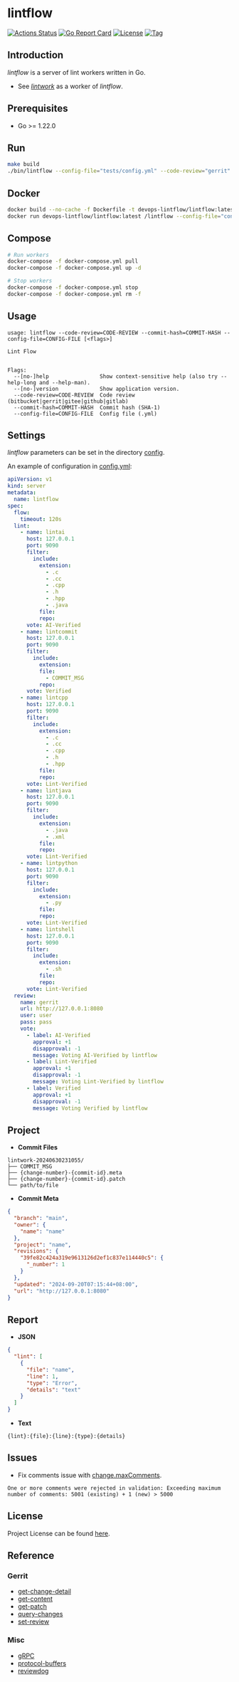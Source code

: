 # lintflow

[![Actions Status](https://github.com/devops-lintflow/lintflow/workflows/ci/badge.svg?branch=main&event=push)](https://github.com/devops-lintflow/lintflow/actions?query=workflow%3Aci)
[![Go Report Card](https://goreportcard.com/badge/github.com/devops-lintflow/lintflow)](https://goreportcard.com/report/github.com/devops-lintflow/lintflow)
[![License](https://img.shields.io/github/license/devops-lintflow/lintflow.svg?color=brightgreen)](https://github.com/devops-lintflow/lintflow/blob/main/LICENSE)
[![Tag](https://img.shields.io/github/tag/devops-lintflow/lintflow.svg?color=brightgreen)](https://github.com/devops-lintflow/lintflow/tags)



## Introduction

*lintflow* is a server of lint workers written in Go.

- See *[lintwork](https://github.com/devops-lintflow/lintwork/)* as a worker of *lintflow*.



## Prerequisites

- Go >= 1.22.0



## Run

```bash
make build
./bin/lintflow --config-file="tests/config.yml" --code-review="gerrit" --commit-hash="{hash}"
```



## Docker

```bash
docker build --no-cache -f Dockerfile -t devops-lintflow/lintflow:latest .
docker run devops-lintflow/lintflow:latest /lintflow --config-file="config.yml" --code-review="gerrit" --commit-hash="{hash}"
```



## Compose

```bash
# Run workers
docker-compose -f docker-compose.yml pull
docker-compose -f docker-compose.yml up -d

# Stop workers
docker-compose -f docker-compose.yml stop
docker-compose -f docker-compose.yml rm -f
```



## Usage

```
usage: lintflow --code-review=CODE-REVIEW --commit-hash=COMMIT-HASH --config-file=CONFIG-FILE [<flags>]

Lint Flow


Flags:
  --[no-]help                Show context-sensitive help (also try --help-long and --help-man).
  --[no-]version             Show application version.
  --code-review=CODE-REVIEW  Code review (bitbucket|gerrit|gitee|github|gitlab)
  --commit-hash=COMMIT-HASH  Commit hash (SHA-1)
  --config-file=CONFIG-FILE  Config file (.yml)
```



## Settings

*lintflow* parameters can be set in the directory [config](https://github.com/devops-lintflow/lintflow/blob/main/config).

An example of configuration in [config.yml](https://github.com/devops-lintflow/lintflow/blob/main/config/config.yml):

```yaml
apiVersion: v1
kind: server
metadata:
  name: lintflow
spec:
  flow:
    timeout: 120s
  lint:
    - name: lintai
      host: 127.0.0.1
      port: 9090
      filter:
        include:
          extension:
            - .c
            - .cc
            - .cpp
            - .h
            - .hpp
            - .java
          file:
          repo:
      vote: AI-Verified
    - name: lintcommit
      host: 127.0.0.1
      port: 9090
      filter:
        include:
          extension:
          file:
            - COMMIT_MSG
          repo:
      vote: Verified
    - name: lintcpp
      host: 127.0.0.1
      port: 9090
      filter:
        include:
          extension:
            - .c
            - .cc
            - .cpp
            - .h
            - .hpp
          file:
          repo:
      vote: Lint-Verified
    - name: lintjava
      host: 127.0.0.1
      port: 9090
      filter:
        include:
          extension:
            - .java
            - .xml
          file:
          repo:
      vote: Lint-Verified
    - name: lintpython
      host: 127.0.0.1
      port: 9090
      filter:
        include:
          extension:
            - .py
          file:
          repo:
      vote: Lint-Verified
    - name: lintshell
      host: 127.0.0.1
      port: 9090
      filter:
        include:
          extension:
            - .sh
          file:
          repo:
      vote: Lint-Verified
  review:
    name: gerrit
    url: http://127.0.0.1:8080
    user: user
    pass: pass
    vote:
      - label: AI-Verified
        approval: +1
        disapproval: -1
        message: Voting AI-Verified by lintflow
      - label: Lint-Verified
        approval: +1
        disapproval: -1
        message: Voting Lint-Verified by lintflow
      - label: Verified
        approval: +1
        disapproval: -1
        message: Voting Verified by lintflow
```



## Project

- **Commit Files**

```
lintwork-20240630231055/
├── COMMIT_MSG
├── {change-number}-{commit-id}.meta
├── {change-number}-{commit-id}.patch
└── path/to/file
```

- **Commit Meta**

```json
{
  "branch": "main",
  "owner": {
    "name": "name"
  },
  "project": "name",
  "revisions": {
    "39fe82c424a319e9613126d2ef1c837e114440c5": {
      "_number": 1
    }
  },
  "updated": "2024-09-20T07:15:44+08:00",
  "url": "http://127.0.0.1:8080"
}
```



## Report

- **JSON**

```json
{
  "lint": [
    {
      "file": "name",
      "line": 1,
      "type": "Error",
      "details": "text"
    }
  ]
}
```

- **Text**

```text
{lint}:{file}:{line}:{type}:{details}
```



## Issues

- Fix comments issue with [change.maxComments](https://gerrit-documentation.storage.googleapis.com/Documentation/3.3.3/config-gerrit.html#change.maxComments).

```
One or more comments were rejected in validation: Exceeding maximum number of comments: 5001 (existing) + 1 (new) > 5000
```



## License

Project License can be found [here](LICENSE).



## Reference

### Gerrit

- [get-change-detail](https://gerrit-review.googlesource.com/Documentation/rest-api-changes.html#get-change-detail)
- [get-content](https://gerrit-review.googlesource.com/Documentation/rest-api-changes.html#get-content)
- [get-patch](https://gerrit-review.googlesource.com/Documentation/rest-api-changes.html#get-patch)
- [query-changes](https://gerrit-review.googlesource.com/Documentation/rest-api-changes.html#query-changes)
- [set-review](https://gerrit-review.googlesource.com/Documentation/rest-api-changes.html#set-review)



### Misc

- [gRPC](https://grpc.io/docs/languages/go/)
- [protocol-buffers](https://developers.google.com/protocol-buffers/docs/proto3)
- [reviewdog](https://github.com/reviewdog/reviewdog)
